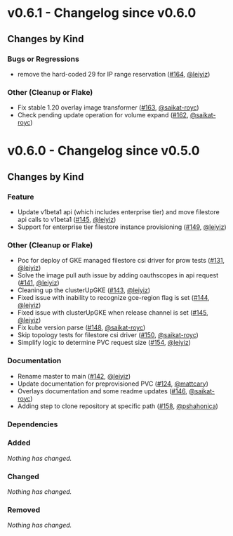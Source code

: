 # v0.6.1 - Changelog since v0.6.0

## Changes by Kind

### Bugs or Regressions

- remove the hard-coded 29 for IP range reservation ([#164](https://github.com/kubernetes-sigs/gcp-filestore-csi-driver/pull/164), [@leiyiz](https://github.com/leiyiz))

### Other (Cleanup or Flake)

- Fix stable 1.20 overlay image transformer ([#163](https://github.com/kubernetes-sigs/gcp-filestore-csi-driver/pull/163), [@saikat-royc](https://github.com/saikat-royc))
- Check pending update operation for volume expand ([#162](https://github.com/kubernetes-sigs/gcp-filestore-csi-driver/pull/162), [@saikat-royc](https://github.com/saikat-royc))


# v0.6.0 - Changelog since v0.5.0

## Changes by Kind

### Feature

- Update v1beta1 api (which includes enterprise tier) and move filestore api calls to v1beta1 ([#145](https://github.com/kubernetes-sigs/gcp-filestore-csi-driver/pull/145), [@leiyiz](https://github.com/leiyiz))
- Support for enterprise tier filestore instance provisioning ([#149](https://github.com/kubernetes-sigs/gcp-filestore-csi-driver/pull/149), [@leiyiz](https://github.com/leiyiz))

### Other (Cleanup or Flake)

- Poc for deploy of GKE managed filestore csi driver for prow tests ([#131](https://github.com/kubernetes-sigs/gcp-filestore-csi-driver/pull/131), [@leiyiz](https://github.com/leiyiz))
- Solve the image pull auth issue by adding oauthscopes in api request ([#141](https://github.com/kubernetes-sigs/gcp-filestore-csi-driver/pull/141), [@leiyiz](https://github.com/leiyiz))
- Cleaning up the clusterUpGKE ([#143](https://github.com/kubernetes-sigs/gcp-filestore-csi-driver/pull/143), [@leiyiz](https://github.com/leiyiz))
- Fixed issue with inability to recognize gce-region flag is set ([#144](https://github.com/kubernetes-sigs/gcp-filestore-csi-driver/pull/144), [@leiyiz](https://github.com/leiyiz))
- Fixed issue with clusterUpGKE when release channel is set ([#145](https://github.com/kubernetes-sigs/gcp-filestore-csi-driver/pull/145), [@leiyiz](https://github.com/leiyiz))
- Fix kube version parse ([#148](https://github.com/kubernetes-sigs/gcp-filestore-csi-driver/pull/148), [@saikat-royc](https://github.com/saikat-royc))
- Skip topology tests for filestore csi driver ([#150](https://github.com/kubernetes-sigs/gcp-filestore-csi-driver/pull/150), [@saikat-royc](https://github.com/saikat-royc))
- Simplify logic to determine PVC request size ([#154](https://github.com/kubernetes-sigs/gcp-filestore-csi-driver/pull/154), [@leiyiz](https://github.com/leiyiz))

### Documentation

- Rename master to main ([#142](https://github.com/kubernetes-sigs/gcp-filestore-csi-driver/pull/142), [@leiyiz](https://github.com/ikarldasan))
- Update documentation for preprovisioned PVC ([#124](https://github.com/kubernetes-sigs/gcp-filestore-csi-driver/pull/124), [@mattcary](https://github.com/mattcary))
- Overlays documentation and some readme updates ([#146](https://github.com/kubernetes-sigs/gcp-filestore-csi-driver/pull/146), [@saikat-royc](https://github.com/saikat-royc))
- Adding step to clone repository at specific path ([#158](https://github.com/kubernetes-sigs/gcp-filestore-csi-driver/pull/158), [@pshahonica](https://github.com/pshahonica))

### Dependencies

### Added
_Nothing has changed._

### Changed
_Nothing has changed._

### Removed
_Nothing has changed._
